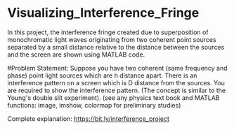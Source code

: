 # Visualizing_Interference_Fringe
In this project, the interference fringe created due to superposition of monochromatic light waves originating from two coherent point sources separated by a small distance relative to the distance between the sources and the screen are shown using MATLAB code.

#Problem Statement:
Suppose you have two coherent (same frequency and phase) point light sources which are h distance apart. There is an interference pattern on a screen which is D distance from the sources. You are required to show the interference pattern. (The concept is similar to the Young's double slit experiment). (see any physics text book and MATLAB functions: image, imshow, colormap for preliminary studies)

Complete explanation: 
https://bit.ly/interference_project 
